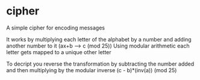 # cipher
A simple cipher for encoding messages

It works by multiplying each letter of the alphabet by a number and adding another number to it (ax+b --> c (mod 25))
Using modular arithmetic each letter gets mapped to a unique other letter

To decript you reverse the transformation by subtracting the number added and then multiplying by the modular inverse (c - b)*(inv(a)) (mod 25)


